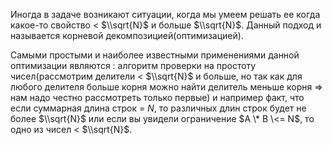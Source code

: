 Иногда в задаче возникают ситуации, когда мы умеем решать ее когда
какое-то свойство \< $\\sqrt{N}$ и больше $\\sqrt{N}$. Данный
подход и называется корневой декомпозицией(оптимизацией).

Самыми простыми и наиболее известными применениями данной оптимизации
являются : алгоритм проверки на простоту чисел(рассмотрим делители \<
$\\sqrt{N}$ и больше, но так как для любого делителя больше корня можно
найти делитель меньше корня =\> нам надо честно рассмотреть только
первые) и например факт, что если суммарная длина строк = $N$, то
различных длин строк будет не более $\\sqrt{N}$ или если вы увидели
ограничение $A \* B \<= N$, то одно из чисел \< $\\sqrt{N}$.